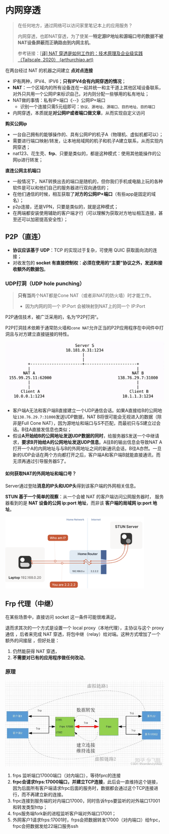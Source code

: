 # 内网穿透

> 在任何地方，通过网络可以访问家里笔记本上的应用服务？
>
> 内网穿透，也即NAT穿透，为了使某一**特定源IP地址和源端口号的数据不被NAT设备屏蔽而正确路由到内网主机**。
>
> 参考链接：[[译\] NAT 穿透是如何工作的：技术原理及企业级实践（Tailscale, 2020） (arthurchiao.art)](https://arthurchiao.art/blog/how-nat-traversal-works-zh/#13-方案nat-穿透)

在两台经过 NAT 的机器之间建立 **点对点连接**

- IP有两种，IPV4、IPV6；**只有IPV4会有内网穿透的情况**；
- **NAT**：一个区域内的所有设备连在一起并统一和主干道上其他区域设备联系，对外只共用一个公网IP来标识自己，对内则分配一些够用的私有地址；
- NAT做的事情：私有IP+端口《--》公网IP+端口
  - 识别一个连接只需5元组即可：`协议、源地址、源端口、目的地址、目的端口`
- 内网穿透，本质就是**对公网IP或者端口做文章**，从而实现自定义访问



**购买公网ip**

- 一台自己拥有的能够操作的、具有公网IP的机子A（物理机、虚拟机都可以）；
- 需要进行端口映射/转发，让本地局域网的机子和机子A建立联系，从而实现内网穿透；
- nat123、花生壳、**frp**、只要是类似的，都是这种模式：使用其他能操作的公网ip进行转发；



**直连公网主机端口**

- 一般情况下，NAT转换出去的端口是随机的，但你我们手机或电脑上玩的各种软件是可以和他们自己的服务器进行双向通信的；
- 在他们通信的时候，相互获取了**对方的公网IP+端口**（有些app是固定的域名）；
- p2p连接，还是VPN，只要是类似的，就是这种模式；
- 在两端都安装使用辅助的客户端才行（可以理解为获取对方地址相互连接，甚至还可以加密提高安全性）；



## P2P（直连）

- **协议应该基于 UDP**：TCP 的实现过于复杂，可使用 QUIC 获取面向流的连接；
- 对收发包的 **socket 有直接控制权**：**必须在使用的“主要”协议之外，发送和接收额外的数据包**。



### UDP打洞（UDP hole punching）

> **只有当**两个NAT都是Cone NAT（或者非NAT的防火墙）时才能工作。
>
> - 因为内网的同一个 IP:Port 会被映射到NAT上的同一个 IP:Port

P2P通信技术，被广泛采用的，名为“P2P打洞“。

P2P打洞技术依赖于通常防火墙和`cone NAT`允许正当的P2P应用程序在中间件中打洞且与对方建立直接链接的特性。

![udp_hole](.pics/intranet_penetration/udp_hole.png)

- 客户端A无法和客户端B直接建立一个UDP通信会话。如果A直接给B的公网地址`138.76.29.7:31000`发送UDP数据，NAT B将很可能会无视进入的数据（除非是Full Cone NAT），因为源地址和端口与S不匹配，而最初只与S建立过会话。B往A直接发信息也类似；
- 假设**A开始给B的公网地址发送UDP数据的同时**，给服务器S发送一个中继请求，**要求B开始给A的公网地址发送UDP信息**。A往B的输出信息会导致NAT A打开一个A的内网地址与与B的外网地址之间的新通讯会话，B往A亦然。一旦新的UDP会话在两个方向都打开之后，客户端A和客户端B就能直接通讯，而无须再通过引导服务器S了。

#### 如何获取NAT的外网地址和端口号？

Server通过登陆**消息的IP头和UDP头**得到该客户端的外网相关信息。

**STUN 基于一个简单的观察**：从一个会被 NAT 的客户端访问公网服务器时， 服务器看到的是 **NAT 设备的公网 ip:port 地址**，而非该 **客户端的局域网 ip:port 地址**。

<img src=".pics/intranet_penetration/nat-stun-2.png" alt="img" style="zoom: 43%;" />



## Frp 代理（中继）

在某些场景中，直接访问 socket 这一条件可能很难满足。

退而求其次的一个方式是设置一个 local proxy（本地代理），主协议与这个 proxy 通信 ，后者来完成 NAT 穿透，将包中继（relay）给对端。这种方式增加了一个额外的间接层 ，但好处是：

1. 仍然能获得 NAT 穿透，
2. **不需要对已有的应用程序做任何改动**。

### 原理

![img](.pics/intranet_penetration/frp.webp)

1. frps 监听端口17000端口（对内端口），等待fprc的连接
2. **frpc会请求frps:17000端口，并建立TCP连接**，此后会一直维持这个链接， 因为后面所有客户端请求frpc后面的服务时，数据都会通过这个TCP连接进行，而不再建立新的连接。
3. frpc连接到服务端的对内端口17000，同时告诉frps要监听的对外端口17001和转发类型http；
4. frps服务端fork新的进程监听客户端对外端口17001；
5. 外网客户1请求frps:17001时，frps会把数据转发17000（对内端口）给frpc，frpc会把数据发给22端口服务ssh